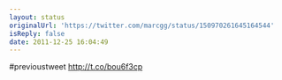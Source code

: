 ```yaml
---
layout: status
originalUrl: 'https://twitter.com/marcgg/status/150970261645164544'
isReply: false
date: 2011-12-25 16:04:49
---
```


#previoustweet http://t.co/bou6f3cp
